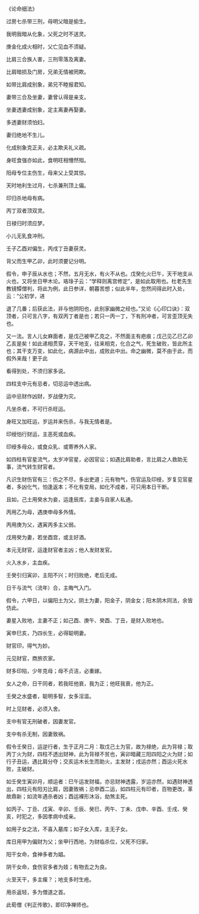 《论命细法》

过房七杀带三刑，母明父暗是偷生。

我明我暗从化象，父死之时不送灵。

庚金化成火相时，父亡见血不须疑。

比肩三合族人害，三刑零落及离妻。

比肩暗损及门房，兄弟无情被罔欺。

如带比肩成别象，弟兄不睦报君知。

妻带三合及坐妻，妻曾认得是亲支。

坐妻透妻成别象，定主离妻再娶妻。

多透妻财须怕妇。

妻归绝地不生儿。

化成别象克正夫，必主欺夫礼义疏。

身旺食强亦如此，食明旺相懵然殂。

阳母专位主伤生，母来父上受其惊。

天时地利生过月，七杀兼刑顶上偏。

印归杀地母有病。

丙丁双者顶双灵。

日禄归时须应梦。

小儿无乳食冲刑。

壬子乙酉对偏生，丙戌丁丑妻获灵。

背父而生甲乙卯，此时须要记分明。

假令，申子辰从水也；不然，五月无水，有火不从也。戊癸化火巳午，天干地支从火也，又将坐日甲木论。珞琭子云：“学释则离宫修定”，是如此取用也。杜老先生教镜镡僧判，将此为例，此日参详，朝暮苦想；似此半年，忽然间得此时入处，云：“公初学，进

退了几番；后获此法，非与他阴阳也，此别家幽微之经也。”又论《心印口诀》：双顶者，只可言八字，有双丙丁者是也；若只一丙一丁，下有刑冲者，可言歪顶无失也。

又一法。言人儿女麻面者，是戊己被甲乙克之，不然面主有疤痕；戊己见乙巳乙卯乙亥是矣！如此递相贯穿，天干地支，往来相克，化合之气，死生破败，皆此所主也；其干支万变，如此化，病源此中出，成败此中出。命之幽微，莫不由于此，而假外来哉！更于此

看得到处，不须归家多说。

四柱支中元有忌者，切忌运中透出病。

运中忌财作凶财，岁战便为灾。

凡坐杀者，不可行杀旺运。

身旺又加旺运，岁运并来伤杀，与我无情者是。

印绶怕行财运，主恶死或血疾。

印绶多母众，或食众乳、或寄养外人家。

如四柱有官星流气，太岁冲官星，必因官讼；如遇比肩助者，言比肩之人救助无事，流气转生财官者。

凡识生财伤官有三：伤之不尽，多出吏道；元有物气，伤官运及印绶，岁复见官星者，多凶化气，怕逢返本；不化有变局，如化不成者，可只用本日干断。

且如，己土用癸水为妾，运逢辰库，主妾与自家人私通。

丙用乙为母，遇庚申母多外情。

丙用庚为父，遇寅丙多主父弱。

戊用癸为妻，若坐酉宫，或主好酒。

本元无财官，运逢财官者主凶；他人发财发官。

火入水乡，主血疾。

壬癸引归寅卯，主阳不兴；时归败绝，老后无成。

日干与流气（流年）合，主晦气入门。

假令，六甲日，以偏阳土为父，阴土为妻，阳金子，阴金女；阳木阴木同法，余皆仿此。

妻星入败地，主妻不正；如己酉、庚午、癸酉、丁丑，是财入败地也。

寅申巳亥，乃四长生，必得聪明妻。

财官印，得气为妙。

元见财官，商旅农家。

财多印陷，少年克母；母不贞洁，必重嫁。

女人之命，日干同者，若我旺他衰，我为正；他旺我衰，他为正。

壬癸之水盛者，聪明多智，女多淫滥。

时上见财者，必须入舍。

支中有官无刑破者，因妻发官。

支中有杀无制，因妻致祸。

假令壬癸日，运逆行者，生于正月二月：取戊己土为官，故为禄绝，此为背禄；取丙丁火为财，四柱不透出财神，此为背禄不贫也，寅卯暗藏三阳四阳之火为财；如行子丑运，遇比肩分夺；交亥运木长生而助火，主发财；戌运亦然；酉运火死水败，主破财。

如壬癸生寅卯月，顺运者：巳午运发财福，亦忌财神透露，岁运亦然，如遇财神透出，四柱元有阳刃比肩，因妻致祸；忌申酉二运，如四柱元有印者，百物更改，革故鼎新；如流年遇杀者凶；酉运裸形沐浴，劫煞主死。

如丙子、丁丑、戊寅、辛卯、壬辰、癸巳、丙午、丁未、戊申、辛酉、壬戌、癸亥，时犯之，多因孝病中成亲。

如用子女之法，不喜入墓库；如子女入库，主无子女。

库日用甲为偏财为父；坐甲行西地，为财临杀位，父死不归家。

阳干女命，食神多者为娼。

阴干女命，食伤官多者为妓；有物去之为良。

火至天干，多主瘰？；地支多时生疮。

用杀返轻，多为僧道之首。

此荀僧《判正传歌》，即印净禅师也。

